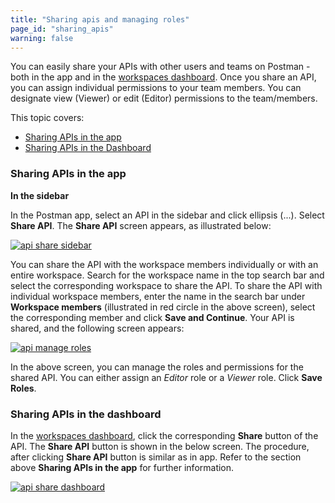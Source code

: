 ```yaml
---
title: "Sharing apis and managing roles"
page_id: "sharing_apis"
warning: false
---
```


You can easily share your APIs with other users and teams on Postman - both in the app and in the [workspaces dashboard](https://app.getpostman.com/dashboard). Once you share an API, you can assign individual permissions to your team members. You can designate view (Viewer) or edit (Editor) permissions to the team/members. 

This topic covers:

* [Sharing APIs in the app](#sharing-apis-in-the-app)
* [Sharing APIs in the Dashboard](#sharing-apis-in-the-dashboard)

### Sharing APIs in the app

**In the sidebar**

In the Postman app, select an API in the sidebar and click ellipsis (...). Select **Share API**. The **Share API** screen appears, as illustrated below:  

[![api share sidebar](https://s3.amazonaws.com/postman-static-getpostman-com/postman-docs/API-Share1.png)](https://s3.amazonaws.com/postman-static-getpostman-com/postman-docs/API-Share1.png)

You can share the API with the workspace members individually or with an entire workspace. Search for the workspace name in the top search bar and select the corresponding workspace to share the API. To share the API with individual workspace members, enter the name in the search bar under **Workspace members** (illustrated in red circle in the above screen), select the corresponding member and click **Save and Continue**. Your API is shared, and the following screen appears:

[![api manage roles](https://s3.amazonaws.com/postman-static-getpostman-com/postman-docs/API-Manage-Roles.png)](https://s3.amazonaws.com/postman-static-getpostman-com/postman-docs/API-Manage-Roles.png)

In the above screen, you can manage the roles and permissions for the shared API. You can either assign an *Editor* role or a *Viewer* role. Click **Save Roles**. 

### Sharing APIs in the dashboard

In the [workspaces dashboard](https://app.getpostman.com/dashboard), click the corresponding **Share** button of the API. The **Share API** button is shown in the below screen. The procedure, after clicking **Share API** button is similar as in app. Refer to the section above **Sharing APIs in the app** for further information. 

[![api share dashboard](https://s3.amazonaws.com/postman-static-getpostman-com/postman-docs/API-Share2.png)](https://s3.amazonaws.com/postman-static-getpostman-com/postman-docs/API-Share2.png)